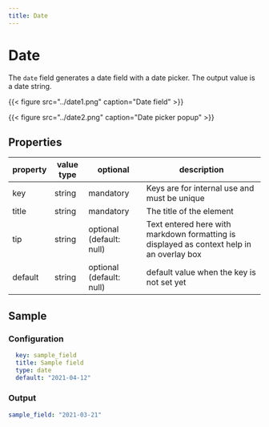 ```yaml
---
title: Date
---
```


# Date

The `date` field generates a date field with a date picker. The output value is
a date string.

{{< figure src="../date1.png" caption="Date field" >}}

{{< figure src="../date2.png" caption="Date picker popup" >}}

## Properties

| property | value type | optional                 | description                                                                               |
|----------|------------|--------------------------|-------------------------------------------------------------------------------------------|
| key      | string     | mandatory                | Keys are for internal use and must be unique                                              |
| title    | string     | mandatory                | The title of the element                                                                  |
| tip      | string     | optional (default: null) | Text entered here with markdown formatting is displayed as context help in an overlay box |
| default  | string     | optional (default: null) | default value when the key is not set yet                                                 |


## Sample

### Configuration

```yaml
  key: sample_field
  title: Sample field
  type: date
  default: "2021-04-12"
```

### Output

```yaml
sample_field: "2021-03-21"
```

